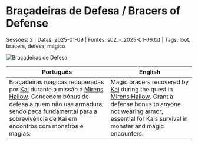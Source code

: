 
# Braçadeiras de Defesa / Bracers of Defense

Sessões: 2 | Datas: 2025-01-09 | Fontes: s02_-_2025-01-09.txt | Tags: loot, bracers, defesa, mágico

![Braçadeiras de Defesa](bracers_of_defense.jpeg)

| Português                                                                                                                                                                                                                                           | English                                                                                                                                                                                                            |
| --------------------------------------------------------------------------------------------------------------------------------------------------------------------------------------------------------------------------------------------------- | ------------------------------------------------------------------------------------------------------------------------------------------------------------------------------------------------------------------ |
| Braçadeiras mágicas recuperadas por [Kai](pc_kai.md) durante a missão a [Mirens Hallow](mirens_hallow.md). Concedem bónus de defesa a quem não use armadura, sendo peça fundamental para a sobrevivência de Kai em encontros com monstros e magias. | Magic bracers recovered by [Kai](pc_kai.md) during the quest in [Mirens Hallow](mirens_hallow.md). Grant a defense bonus to anyone not wearing armor, essential for Kais survival in monster and magic encounters. |



















